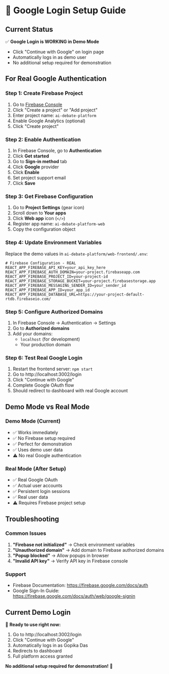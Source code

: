 # 🔐 Google Login Setup Guide

## Current Status
✅ **Google Login is WORKING in Demo Mode**
- Click "Continue with Google" on login page
- Automatically logs in as demo user
- No additional setup required for demonstration

## For Real Google Authentication

### Step 1: Create Firebase Project
1. Go to [Firebase Console](https://console.firebase.google.com/)
2. Click "Create a project" or "Add project"
3. Enter project name: `ai-debate-platform`
4. Enable Google Analytics (optional)
5. Click "Create project"

### Step 2: Enable Authentication
1. In Firebase Console, go to **Authentication**
2. Click **Get started**
3. Go to **Sign-in method** tab
4. Click **Google** provider
5. Click **Enable**
6. Set project support email
7. Click **Save**

### Step 3: Get Firebase Configuration
1. Go to **Project Settings** (gear icon)
2. Scroll down to **Your apps**
3. Click **Web app** icon (`</>`)
4. Register app name: `ai-debate-platform-web`
5. Copy the configuration object

### Step 4: Update Environment Variables
Replace the demo values in `ai-debate-platform/web-frontend/.env`:

```env
# Firebase Configuration - REAL
REACT_APP_FIREBASE_API_KEY=your_api_key_here
REACT_APP_FIREBASE_AUTH_DOMAIN=your-project.firebaseapp.com
REACT_APP_FIREBASE_PROJECT_ID=your-project-id
REACT_APP_FIREBASE_STORAGE_BUCKET=your-project.firebasestorage.app
REACT_APP_FIREBASE_MESSAGING_SENDER_ID=your_sender_id
REACT_APP_FIREBASE_APP_ID=your_app_id
REACT_APP_FIREBASE_DATABASE_URL=https://your-project-default-rtdb.firebaseio.com/
```

### Step 5: Configure Authorized Domains
1. In Firebase Console → Authentication → Settings
2. Go to **Authorized domains**
3. Add your domains:
   - `localhost` (for development)
   - Your production domain

### Step 6: Test Real Google Login
1. Restart the frontend server: `npm start`
2. Go to http://localhost:3002/login
3. Click "Continue with Google"
4. Complete Google OAuth flow
5. Should redirect to dashboard with real Google account

## Demo Mode vs Real Mode

### Demo Mode (Current)
- ✅ Works immediately
- ✅ No Firebase setup required
- ✅ Perfect for demonstration
- ✅ Uses demo user data
- ⚠️ No real Google authentication

### Real Mode (After Setup)
- ✅ Real Google OAuth
- ✅ Actual user accounts
- ✅ Persistent login sessions
- ✅ Real user data
- ⚠️ Requires Firebase project setup

## Troubleshooting

### Common Issues
1. **"Firebase not initialized"** → Check environment variables
2. **"Unauthorized domain"** → Add domain to Firebase authorized domains
3. **"Popup blocked"** → Allow popups in browser
4. **"Invalid API key"** → Verify API key in Firebase console

### Support
- Firebase Documentation: https://firebase.google.com/docs/auth
- Google Sign-In Guide: https://firebase.google.com/docs/auth/web/google-signin

## Current Demo Login
🎯 **Ready to use right now:**
1. Go to http://localhost:3002/login
2. Click "Continue with Google"
3. Automatically logs in as Gopika Das
4. Redirects to dashboard
5. Full platform access granted

**No additional setup required for demonstration!** 🚀
